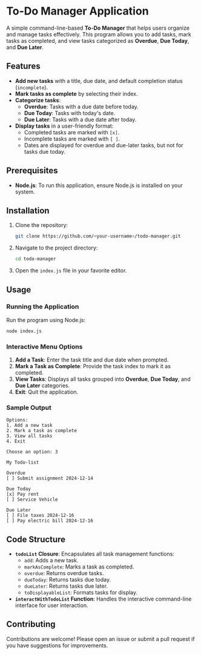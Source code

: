 # To-Do Manager Application

A simple command-line-based **To-Do Manager** that helps users organize and manage tasks effectively. This program allows you to add tasks, mark tasks as completed, and view tasks categorized as **Overdue**, **Due Today**, and **Due Later**.

## Features

- **Add new tasks** with a title, due date, and default completion status (`incomplete`).
- **Mark tasks as complete** by selecting their index.
- **Categorize tasks**:
  - **Overdue**: Tasks with a due date before today.
  - **Due Today**: Tasks with today's date.
  - **Due Later**: Tasks with a due date after today.
- **Display tasks** in a user-friendly format:
  - Completed tasks are marked with `[x]`.
  - Incomplete tasks are marked with `[ ]`.
  - Dates are displayed for overdue and due-later tasks, but not for tasks due today.

## Prerequisites

- **Node.js**: To run this application, ensure Node.js is installed on your system.

## Installation

1. Clone the repository:
   ```bash
   git clone https://github.com/<your-username>/todo-manager.git
   ```
2. Navigate to the project directory:
   ```bash
   cd todo-manager
   ```
3. Open the `index.js` file in your favorite editor.

## Usage

### Running the Application

Run the program using Node.js:
```bash
node index.js
```

### Interactive Menu Options

1. **Add a Task**: Enter the task title and due date when prompted.
2. **Mark a Task as Complete**: Provide the task index to mark it as completed.
3. **View Tasks**: Displays all tasks grouped into **Overdue**, **Due Today**, and **Due Later** categories.
4. **Exit**: Quit the application.

### Sample Output
```plaintext
Options:
1. Add a new task
2. Mark a task as complete
3. View all tasks
4. Exit

Choose an option: 3

My Todo-list

Overdue
[ ] Submit assignment 2024-12-14

Due Today
[x] Pay rent
[ ] Service Vehicle

Due Later
[ ] File taxes 2024-12-16
[ ] Pay electric bill 2024-12-16
```

## Code Structure

- **`todoList` Closure**: Encapsulates all task management functions:
  - `add`: Adds a new task.
  - `markAsComplete`: Marks a task as completed.
  - `overdue`: Returns overdue tasks.
  - `dueToday`: Returns tasks due today.
  - `dueLater`: Returns tasks due later.
  - `toDisplayableList`: Formats tasks for display.
- **`interactWithTodoList` Function**: Handles the interactive command-line interface for user interaction.

## Contributing

Contributions are welcome! Please open an issue or submit a pull request if you have suggestions for improvements.
